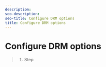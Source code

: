 ```yaml
---
description: 
seo-description: 
seo-title: Configure DRM options
title: Configure DRM options
---
```


# Configure DRM options

>1. Step
>   
>   
